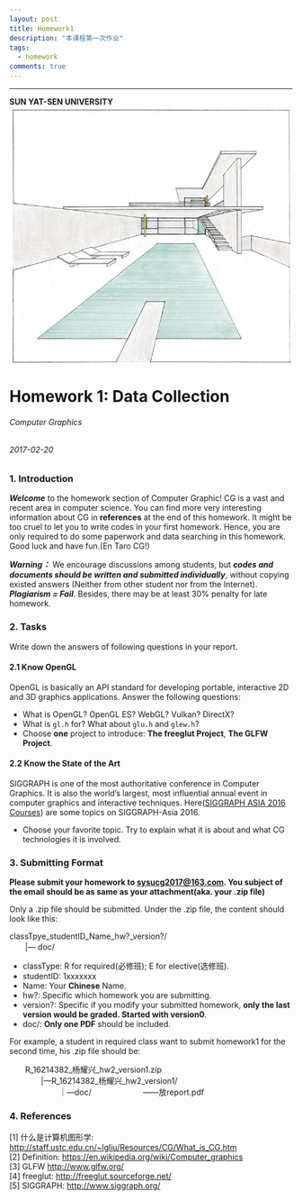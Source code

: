 ```yaml
---
layout: post
title: Homework1
description: "本课程第一次作业"
tags:
  - homework
comments: true
---
```


_ _ _
**SUN YAT-SEN UNIVERSITY**
<img src="/images/cover.jpg" style="text-align: center;clear: both;display: block;margin: auto;">

# Homework 1: Data Collection
###### Computer Graphics
###### 2017-02-20

### 1. Introduction
***Welcome*** to the homework section of Computer Graphic! CG is a vast and recent area in computer science. You can find more very interesting information about CG in **references** at the end of this homework. It might be too cruel to let you to write codes in your first homework. Hence, you are only required to do some paperwork and data searching in this homework. Good luck and have fun.(En Taro CG!)

***Warning：*** We encourage discussions among students, but ***codes and documents should be written and submitted individually***, without copying existed answers (Neither from other student nor from the Internet). ***Plagiarism = Fail***. Besides, there may be at least 30% penalty for late homework.

### 2. Tasks

Write down the answers of following questions in your report.
#### 2.1 Know OpenGL

OpenGL is basically an API standard for developing portable, interactive 2D and 3D graphics applications.  Answer the following questions:
- What is OpenGL? OpenGL ES? WebGL? Vulkan? DirectX?
- What is `gl.h` for? What about `glu.h` and `glew.h`?
- Choose **one** project to introduce: **The freeglut Project**, **The GLFW Project**.

#### 2.2 Know the State of the Art
SIGGRAPH is one of the most authoritative conference in Computer Graphics. It is also the world’s largest, most influential annual event in computer graphics and interactive techniques. Here([SIGGRAPH ASIA 2016 Courses](http://www.siggraph.org/sites/default/files/siggraph-asia-2016-courses-open-access.html)) are some topics on SIGGRAPH-Asia 2016.  
- Choose your favorite topic. Try to explain what it is about and what CG technologies it is involved.  


### 3. Submitting Format
**Please submit your homework to sysucg2017@163.com. You subject of the email should be as same as your attachment(aka. your .zip file)**

Only a .zip file should be submitted. Under the .zip file, the content should look like this:

classTpye_studentID_Name_hw?_version?/  
　　|— doc/

- classType: R for required(必修班); E for elective(选修班).
- studentID: 1xxxxxxx
- Name: Your **Chinese** Name.
- hw?: Specific which homework you are submitting.
- version?: Specific if you modify your submitted homework, **only the last version would be graded. Started with version0**.
- doc/: **Only one PDF** should be included.

For example, a student in required class want to submit homework1 for the second time, his .zip file should be:

　　R\_16214382\_杨耀兴\_hw2\_version1.zip  
  　　　　|—R\_16214382\_杨耀兴\_hw2_version1/  
  　　　　  　　｜—doc/  　　　　  　　——放report.pdf  


### 4. References
[1] 什么是计算机图形学: http://staff.ustc.edu.cn/~lgliu/Resources/CG/What_is_CG.htm  
[2] Definition: https://en.wikipedia.org/wiki/Computer_graphics  
[3] GLFW http://www.glfw.org/  
[4] freeglut: http://freeglut.sourceforge.net/  
[5] SIGGRAPH: http://www.siggraph.org/  


